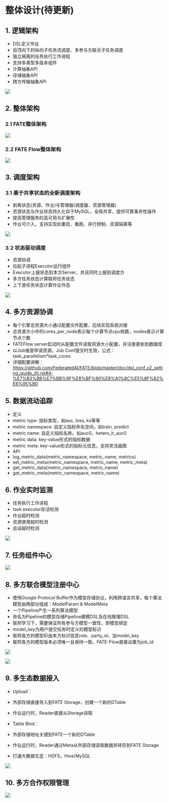 # 整体设计(待更新)

## 1. 逻辑架构

- DSL定义作业
- 自顶向下的纵向子任务流调度、多参与方联合子任务调度
- 独立隔离的任务执行工作进程
- 支持多类型多版本组件
- 计算抽象API
- 存储抽象API
- 跨方传输抽象API

![](./images/fate_flow_logical_arch.png)

## 2. 整体架构

### 2.1 FATE整体架构

![](./images/fate_arch.png)

### 2.2 FATE Flow整体架构

![](./images/fate_flow_arch.png)

## 3. 调度架构

### 3.1 基于共享状态的全新调度架构

- 剥离状态(资源、作业)与管理器(调度器、资源管理器)
- 资源状态与作业状态持久化存于MySQL，全局共享，提供可靠事务性操作
- 提高管理服务的高可用与扩展性
- 作业可介入，支持实现如重启、重跑、并行控制、资源隔离等

![](./images/fate_flow_scheduling_arch.png)

### 3.2 状态驱动调度

- 资源协调
- 拉起子进程Executor运行组件
- Executor上报状态到本方Server，并且同时上报到调度方
- 多方任务状态计算联邦任务状态
- 上下游任务状态计算作业作态

![](./images/fate_flow_resource_process.png)

## 4. 多方资源协调

- 每个引擎总资源大小通过配置文件配置，后续实现系统对接
- 总资源大小中的cores_per_node表示每个计算节点cpu核数，nodes表示计算节点个数
- FATEFlow server启动时从配置文件读取资源大小配置，并注册更新到数据库
- 以Job维度申请资源，Job Conf提交时生效，公式：task_parallelism*task_cores
- 详细配置讲解： https://github.com/FederatedAI/FATE/blob/master/doc/dsl_conf_v2_setting_guide_zh.rst#4-%E7%B3%BB%E7%BB%9F%E8%BF%90%E8%A1%8C%E5%8F%82%E6%95%B0

## 5. 数据流动追踪

- 定义
 - metric type: 指标类型，如auc, loss, ks等等
 - metric namespace: 自定义指标命名空间，如train, predict
 - metric name: 自定义指标名称，如auc0，hetero_lr_auc0
 - metric data: key-value形式的指标数据
 - metric meta: key-value形式的指标元信息，支持灵活画图
- API
 - log_metric_data(metric_namespace, metric_name, metrics)
 - set_metric_meta(metric_namespace, metric_name, metric_meta)
 - get_metric_data(metric_namespace, metric_name)
 - get_metric_meta(metric_namespace, metric_name)

## 6. 作业实时监测

- 任务执行工作进程
- task executor存活检测
- 作业超时检测
- 资源使用超时检测
- 会话超时检测

![](./images/fate_flow_detector.png)

## 7. 任务组件中心

![](./images/fate_flow_component_registry.png)

## 8. 多方联合模型注册中心

- 使用Google Protocol Buffer作为模型存储协议，利用跨语言共享，每个算法模型由两部分组成：ModelParam & ModelMeta
- 一个Pipeline产生一系列算法模型
- 命名为Pipeline的模型存储Pipeline建模DSL及在线推理DSL
- 联邦学习下，需要保证所有参与方模型一致性，即模型绑定
- model_key为用户提交任务时定义的模型标识
- 联邦各方的模型ID由本方标识信息role、party_id，加model_key
- 联邦各方的模型版本必须唯一且保持一致，FATE-Flow直接设置为job_id

![](./images/fate_flow_pipelined_model.png)

![](./images/fate_flow_model_storage.png)


## 9. 多生态数据接入

- Upload：
 - 外部存储直接导入到FATE Storage，创建一个新的DTable
 - 作业运行时，Reader直接从Storage读取

- Table Bind：
 - 外部存储地址关键到FATE一个新的DTable
 - 作业运行时，Reader通过Meta从外部存储读取数据并转存到FATE Storage
 - 打通大数据生态：HDFS，Hive/MySQL

![](./images/fate_flow_inputoutput.png)


## 10. 多方合作权限管理

![](./images/fate_flow_authorization.png)
